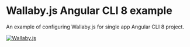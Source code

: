 # Wallaby.js Angular CLI 8 example

An example of configuring Wallaby.js for single app Angular CLI 8 project.

[![Wallaby.js](https://img.shields.io/badge/wallaby.js-configured-green.svg)](https://wallabyjs.com)
